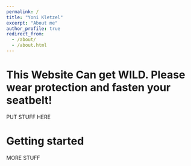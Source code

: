 ```yaml
---
permalink: /
title: "Yoni Kletzel"
excerpt: "About me"
author_profile: true
redirect_from: 
  - /about/
  - /about.html
---
```



This Website Can get WILD. Please wear protection and fasten your seatbelt!
======
PUT STUFF HERE

Getting started
======
MORE STUFF
